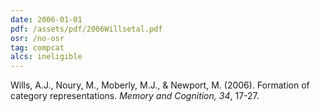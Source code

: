 ```yaml
---
date: 2006-01-01
pdf: /assets/pdf/2006Willsetal.pdf
osr: /no-osr
tag: compcat
alcs: ineligible
---
```


Wills, A.J., Noury, M., Moberly, M.J., & Newport, M. (2006). Formation of category representations. _Memory and Cognition, 34_, 17-27.


